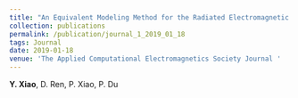 ```yaml
---
title: "An Equivalent Modeling Method for the Radiated Electromagnetic Interference of PCB Based on Near-field Scanning [[Paper]](/files/journal1.pdf) [[Link]](https://journals.riverpublishers.com/index.php/ACES/article/view/8495)"
collection: publications
permalink: /publication/journal_1_2019_01_18
tags: Journal
date: 2019-01-18
venue: 'The Applied Computational Electromagnetics Society Journal '
---
```

**Y. Xiao**, D. Ren, P. Xiao, P. Du



